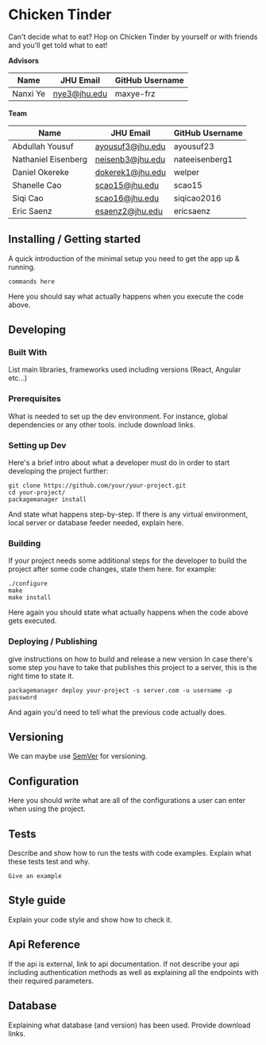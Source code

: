 # Chicken Tinder

Can't decide what to eat? Hop on Chicken Tinder by yourself or with friends and you'll get told what to eat!

**Advisors**

|     Name     | JHU Email       | GitHub Username |
| -------------| ----------------| --------------- |
|   Nanxi Ye   | nye3@jhu.edu    | maxye-frz       |

**Team**

|        Name         |            JHU Email               | GitHub Username |
| ------------------- | ---------------------------------- | --------------- |
| Abdullah Yousuf     |         ayousuf3@jhu.edu           | ayousuf23       |
| Nathaniel Eisenberg |         neisenb3@jhu.edu           | nateeisenberg1  |
| Daniel Okereke      |         dokerek1@jhu.edu           | welper          |
| Shanelle Cao        |          scao15@jhu.edu            | scao15          |
| Siqi Cao            |          scao16@jhu.edu            | siqicao2016     |
| Eric Saenz          |         esaenz2@jhu.edu            | ericsaenz       |

## Installing / Getting started

A quick introduction of the minimal setup you need to get the app up & running.

```shell
commands here
```

Here you should say what actually happens when you execute the code above.

## Developing

### Built With
List main libraries, frameworks used including versions (React, Angular etc...)

### Prerequisites
What is needed to set up the dev environment. For instance, global dependencies or any other tools. include download links.


### Setting up Dev

Here's a brief intro about what a developer must do in order to start developing
the project further:

```shell
git clone https://github.com/your/your-project.git
cd your-project/
packagemanager install
```

And state what happens step-by-step. If there is any virtual environment, local server or database feeder needed, explain here.

### Building

If your project needs some additional steps for the developer to build the
project after some code changes, state them here. for example:

```shell
./configure
make
make install
```

Here again you should state what actually happens when the code above gets
executed.

### Deploying / Publishing
give instructions on how to build and release a new version
In case there's some step you have to take that publishes this project to a
server, this is the right time to state it.

```shell
packagemanager deploy your-project -s server.com -u username -p password
```

And again you'd need to tell what the previous code actually does.

## Versioning

We can maybe use [SemVer](http://semver.org/) for versioning.

## Configuration

Here you should write what are all of the configurations a user can enter when using the project.

## Tests

Describe and show how to run the tests with code examples.
Explain what these tests test and why.

```shell
Give an example
```

## Style guide

Explain your code style and show how to check it.

## Api Reference

If the api is external, link to api documentation. If not describe your api including authentication methods as well as explaining all the endpoints with their required parameters.

## Database

Explaining what database (and version) has been used. Provide download links.
